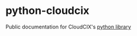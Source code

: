 # python-cloudcix
Public documentation for CloudCIX's [python library](https://pypi.org/project/cloudcix/)
